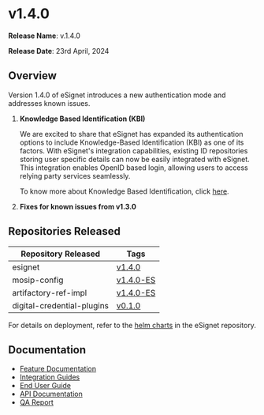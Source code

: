 # v1.4.0

**Release Name**: v.1.4.0

**Release Date**: 23rd April, 2024

## Overview

Version 1.4.0 of eSignet introduces a new authentication mode and addresses known issues.

1.  **Knowledge Based Identification (KBI)**

    We are excited to share that eSignet has expanded its authentication options to include Knowledge-Based Identification (KBI) as one of its factors. With eSignet's integration capabilities, existing ID repositories storing user specific details can now be easily integrated with eSignet. This integration enables OpenID based login, allowing users to access relying party services seamlessly.

    To know more about Knowledge Based Identification, click [here](https://docs.esignet.io/overview/features#knowledge-based-authentication).
2. **Fixes for known issues from v1.3.0**

## Repositories Released

| Repository Released        | Tags                                                          |
| -------------------------- | ------------------------------------------------------------- |
| esignet                    | [v1.4.0](https://github.com/mosip/esignet)                    |
| mosip-config               | [v1.4.0-ES](https://github.com/mosip/mosip-config)            |
| artifactory-ref-impl       | [v1.4.0-ES](https://github.com/mosip/artifactory-ref-impl)    |
| digital-credential-plugins | [v0.1.0](https://github.com/mosip/digital-credential-plugins) |

For details on deployment, refer to the [helm charts](https://github.com/mosip/esignet/tree/v1.4.0/helm) in the eSignet repository.

## Documentation

* [Feature Documentation](https://docs.esignet.io/overview/features#knowledge-based-authentication)
* [Integration Guides](https://docs.esignet.io/integration)
* [End User Guide](https://docs.esignet.io/end-user-guide)
* [API Documentation](https://github.com/mosip/esignet/blob/v1.4.0/docs/esignet-openapi.yaml)
* [QA Report](./)
